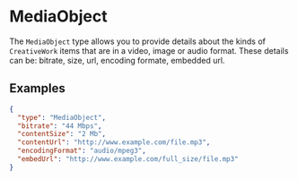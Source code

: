 # MediaObject

The `MediaObject` type allows you to provide details about the kinds of `CreativeWork` items that are in a video, image or audio format. These details can be: bitrate, size, url, encoding formate, embedded url.

## Examples

```json
{
  "type": "MediaObject",
  "bitrate": "44 Mbps",
  "contentSize": "2 Mb",
  "contentUrl": "http://www.example.com/file.mp3",
  "encodingFormat": "audio/mpeg3",
  "embedUrl": "http://www.example.com/full_size/file.mp3"
}
```
